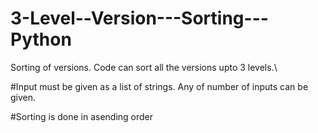 # 3-Level--Version---Sorting---Python
Sorting of versions. Code can sort all the versions upto 3 levels.\

#Input must be given as a list of strings.
Any of number of inputs can be given.

#Sorting is done in asending order
